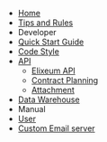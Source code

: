 - [Home](/)
- [Tips and Rules](/rules)
- Developer
 - [Quick Start Guide](/developer/quick-start)
 - [Code Style](/developer/code-style)
 - [API](/developer/api/)
   - [Elixeum API](/developer/api/README)
   - [Contract Planning](/developer/api/contract-planning)
   - [Attachment](/developer/api/attachment)
 - [Data Warehouse](/developer/api/data-warehouse)
- Manual
 - [User](/manual/user)
 - [Custom Email server](/manual/custom-smtp-server)
